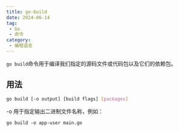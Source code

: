 ```yaml
---
title: go-build
date: 2024-06-14
tag:
 - Go
 - 命令
category:
 - 编程语言
---
```


<!-- more -->

`go build`命令用于编译我们指定的源码文件或代码包以及它们的依赖包。

## 用法

```bash
go build [-o output] [build flags] [packages]
```

-o 用于指定输出二进制文件名称，例如：

```
go build -o app-user main.go
```
